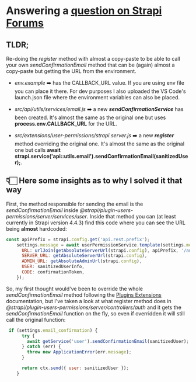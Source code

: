 
# Answering a [question on Strapi Forums](https://forum.strapi.io/t/how-to-configure-email-confirmation-redirection-url-dynamically/22671)

## TLDR;
Re-doing the *register* method with almost a copy-paste to be able to call your own *sendConfirmationEmail* method that can be (again) almost a copy-paste but getting the URL from the environment.


* *env.example* ➡️ has the CALLBACK_URL value. If you are using env file you can place it there. For dev purposes I also uploaded the VS Code's launch.json file where the environment variables can also be placed.

* *src/api/utils/services/email.js* ➡️ a new ***sendConfirmationService*** has been created. It's almost the same as the original one but uses **process.env.CALLBACK_URL** for the URL.

* *src/extensions/user-permissions/strapi.server.js* ➡️ a new ***register*** method overriding the original one. It's almost the same as the original one but calls **await strapi.service('api::utils.email').sendConfirmationEmail(sanitizedUser);**.


## 👇🏻 **Here some insights as to why I solved it that way** 

First, the method responsible for sending the email is the *sendConfirmationEmail* inside *@strapi/plugin-users-permissions/server/services/user*.
Inside that method you can (at least currently in Strapi version 4.4.3) find this code where you can see the URL being **almost** hardcoded:
```js
const apiPrefix = strapi.config.get('api.rest.prefix');
    settings.message = await userPermissionService.template(settings.message, {
      URL: urlJoin(getAbsoluteServerUrl(strapi.config), apiPrefix, '/auth/email-confirmation'),
      SERVER_URL: getAbsoluteServerUrl(strapi.config),
      ADMIN_URL: getAbsoluteAdminUrl(strapi.config),
      USER: sanitizedUserInfo,
      CODE: confirmationToken,
    });
```

So, my first thought would've been to override the whole *sendConfirmationEmail*  method following the [Plugins Extensions](https://docs.strapi.io/developer-docs/latest/development/plugins-extension.html#within-the-extensions-folder) documentation, but I've taken a look at what register method does in *@strapi/plugin-users-permissions/server/controllers/auth* and it gets the *sendConfirmationEmail* function on the fly, so even if overridden it will still call the original function:
```js
 if (settings.email_confirmation) {
      try {
        await getService('user').sendConfirmationEmail(sanitizedUser);
      } catch (err) {
        throw new ApplicationError(err.message);
      }

      return ctx.send({ user: sanitizedUser });
    }
```
